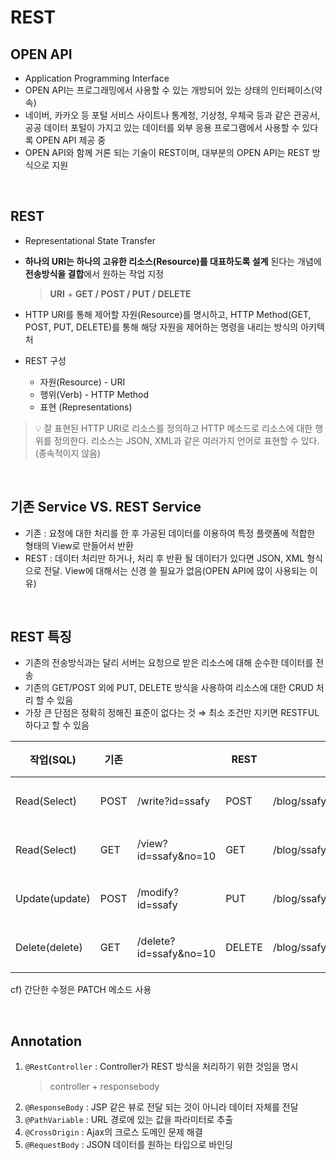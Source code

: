﻿# REST

## OPEN API
-   Application Programming Interface
-   OPEN API는 프로그래밍에서 사용할 수 있는 개방되어 있는 상태의 인터페이스(약속)
-   네이버, 카카오 등 포털 서비스 사이트나 통계청, 기상청, 우체국 등과 같은 관공서, 공공 데이터 포털이 가지고 있는 데이터를 외부 응용 프로그램에서 사용할 수 있다록 OPEN API 제공 중
-   OPEN API와 함께 거론 되는 기술이 REST이며, 대부분의 OPEN API는 REST 방식으로 지원

<br/>

## REST

-   Representational State Transfer
-   **하나의 URI는 하나의 고유한 리소스(Resource)를 대표하도록 설계** 된다는 개념에 **전송방식을 결합**에서 원하는 작업 지정
    > **URI** + **GET / POST / PUT / DELETE**
-   HTTP URI를 통해 제어할 자원(Resource)를 명시하고, HTTP Method(GET, POST, PUT, DELETE)를 통해 해당 자원을 제어하는 명령을 내리는 방식의 아키텍처
    
-   REST 구성
    -   자원(Resource) - URI
    -   행위(Verb) - HTTP Method
    -   표현 (Representations)
> 💡 잘 표현된 HTTP URI로 리소스를 정의하고 HTTP 메소드로 리소스에 대한 행위를 정의한다. 리소스는 JSON, XML과 같은 여러가지 언어로 표현할 수 있다. (종속적이지 않음)

<br/>

## 기존 Service VS. REST Service
-   기존 : 요청에 대한 처리를 한 후 가공된 데이터를 이용하여 특정 플랫폼에 적합한 형태의 View로 만들어서 반환
-   REST : 데이터 처리만 하거나, 처리 후 반환 될 데이터가 있다면 JSON, XML 형식으로 전달. View에 대해서는 신경 쓸 필요가 없음(OPEN API에 많이 사용되는 이유)

<br/>

## REST 특징
-   기존의 전송방식과는 달리 서버는 요청으로 받은 리소스에 대해 순수한 데이터를 전송
-   기존의 GET/POST 외에 PUT, DELETE 방식을 사용하여 리소스에 대한 CRUD 처리 할 수 있음
-   가장 큰 단점은 정확히 정해진 표준이 없다는 것 ⇒ 최소 조건만 지키면 RESTFUL 하다고 할 수 있음

|작업(SQL)|기존||REST||비고|
|------|---|---|--|--|--|
|Read(Select)|POST|/write?id=ssafy|POST|/blog/ssafy|글쓰기|
|Read(Select)|GET|/view?id=ssafy&no=10|GET|/blog/ssafy/10|글읽기|
|Update(update)|POST|/modify?id=ssafy|PUT|/blog/ssafy|글수정|
|Delete(delete)|GET|/delete?id=ssafy&no=10|DELETE|/blog/ssafy/10|글삭제|


cf) 간단한 수정은 PATCH 메소드 사용

<br/>

## Annotation
1.  `@RestController` : Controller가 REST 방식을 처리하기 위한 것임을 명시
    > controller + responsebody
2.  `@ResponseBody` : JSP 같은 뷰로 전달 되는 것이 아니라 데이터 자체를 전달
3.  `@PathVariable` : URL 경로에 있는 값을 파라미터로 추출
4.  `@CrossOrigin` : Ajax의 크로스 도메인 문제 해결
5.  `@RequestBody` : JSON 데이터를 원하는 타입으로 바인딩

